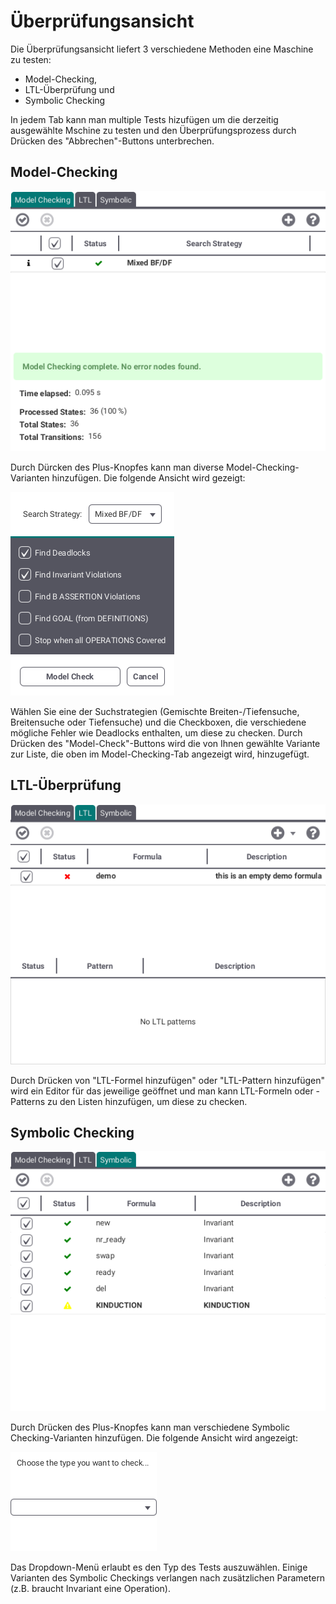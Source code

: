 # Überprüfungsansicht

Die Überprüfungsansicht liefert 3 verschiedene Methoden eine Maschine zu testen:

* Model-Checking,
* LTL-Überprüfung und
* Symbolic Checking

In jedem Tab kann man multiple Tests hizufügen um die derzeitig ausgewählte Mschine zu testen und den Überprüfungsprozess durch Drücken des "Abbrechen"-Buttons unterbrechen.

## <a id="Model"> Model-Checking </a>

![Model-Checking](../screenshots/Verifications/Modelchecking.png)

Durch Dürcken des Plus-Knopfes kann man diverse Model-Checking-Varianten hinzufügen. Die folgende Ansicht wird gezeigt:

![Model-Checking-Fenster](../screenshots/Verifications/Modelchecking%20Stage.png)

Wählen Sie eine der Suchstrategien (Gemischte Breiten-/Tiefensuche, Breitensuche oder Tiefensuche) und die Checkboxen, die verschiedene mögliche Fehler wie Deadlocks enthalten, um diese zu checken. Durch Drücken des "Model-Check"-Buttons wird die von Ihnen gewählte Variante zur Liste, die oben im Model-Checking-Tab angezeigt wird, hinzugefügt.

## <a id="LTL"> LTL-Überprüfung </a>

![LTL](../screenshots/Verifications/LTL.png)

Durch Drücken von "LTL-Formel hinzufügen" oder "LTL-Pattern hinzufügen" wird ein Editor für das jeweilige geöffnet und man kann LTL-Formeln oder -Patterns zu den Listen hinzufügen, um diese zu checken.

## <a id="Symbolic"> Symbolic Checking </a>

![Symbolic Checking](../screenshots/Verifications/Symbolic%20Checking.png)

Durch Drücken des Plus-Knopfes kann man verschiedene Symbolic Checking-Varianten hinzufügen. Die folgende Ansicht wird angezeigt:

![SC hinzufügen](../screenshots/Verifications/Add%20SC.png)

Das Dropdown-Menü erlaubt es den Typ des Tests auszuwählen. Einige Varianten des Symbolic Checkings verlangen nach zusätzlichen Parametern (z.B. braucht Invariant eine Operation).
